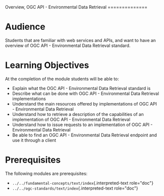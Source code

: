 Overview, OGC API - Environmental Data Retrieval ==============

# Audience

Students that are familiar with web services and APIs, and want to have
an overview of OGC API - Environmental Data Retrieval standard.

# Learning Objectives

At the completion of the module students will be able to:

-   Explain what the OGC API - Environmental Data Retrieval standard is
-   Describe what can be done with OGC API - Environmental Data
    Retrieval implementations
-   Understand the main resources offered by implementations of OGC
    API - Environmental Data Retrieval
-   Understand how to retrieve a description of the capabilities of an
    implementation of OGC API - Environmental Data Retrieval
-   Understand how to issue requests to an implementation of OGC API -
    Environmental Data Retrieval
-   Be able to find an OGC API - Environmental Data Retrieval endpoint
    and use it through a client

# Prerequisites

The following modules are prerequisites:

-   `../../fundamental-concepts/text/index`{.interpreted-text
    role="doc"}
-   `../../ogc-standards/text/index`{.interpreted-text role="doc"}
